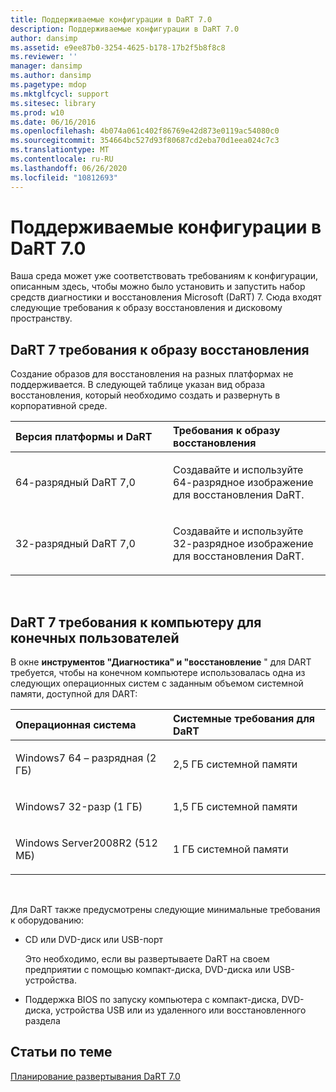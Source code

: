 ```yaml
---
title: Поддерживаемые конфигурации в DaRT 7.0
description: Поддерживаемые конфигурации в DaRT 7.0
author: dansimp
ms.assetid: e9ee87b0-3254-4625-b178-17b2f5b8f8c8
ms.reviewer: ''
manager: dansimp
ms.author: dansimp
ms.pagetype: mdop
ms.mktglfcycl: support
ms.sitesec: library
ms.prod: w10
ms.date: 06/16/2016
ms.openlocfilehash: 4b074a061c402f86769e42d873e0119ac54080c0
ms.sourcegitcommit: 354664bc527d93f80687cd2eba70d1eea024c7c3
ms.translationtype: MT
ms.contentlocale: ru-RU
ms.lasthandoff: 06/26/2020
ms.locfileid: "10812693"
---
```

# Поддерживаемые конфигурации в DaRT 7.0


Ваша среда может уже соответствовать требованиям к конфигурации, описанным здесь, чтобы можно было установить и запустить набор средств диагностики и восстановления Microsoft (DaRT) 7. Сюда входят следующие требования к образу восстановления и дисковому пространству.

## DaRT 7 требования к образу восстановления


Создание образов для восстановления на разных платформах не поддерживается. В следующей таблице указан вид образа восстановления, который необходимо создать и развернуть в корпоративной среде.

<table>
<colgroup>
<col width="50%" />
<col width="50%" />
</colgroup>
<thead>
<tr class="header">
<th align="left">Версия платформы и DaRT</th>
<th align="left">Требования к образу восстановления</th>
</tr>
</thead>
<tbody>
<tr class="odd">
<td align="left"><p>64-разрядный DaRT 7,0</p></td>
<td align="left"><p>Создавайте и используйте 64-разрядное изображение для восстановления DaRT.</p></td>
</tr>
<tr class="even">
<td align="left"><p>32-разрядный DaRT 7,0</p></td>
<td align="left"><p>Создавайте и используйте 32-разрядное изображение для восстановления DaRT.</p></td>
</tr>
</tbody>
</table>

 

## DaRT 7 требования к компьютеру для конечных пользователей


В окне **инструментов "Диагностика" и "восстановление** " для DART требуется, чтобы на конечном компьютере использовалась одна из следующих операционных систем с заданным объемом системной памяти, доступной для DART:

<table>
<colgroup>
<col width="50%" />
<col width="50%" />
</colgroup>
<thead>
<tr class="header">
<th align="left">Операционная система</th>
<th align="left">Системные требования для DaRT</th>
</tr>
</thead>
<tbody>
<tr class="odd">
<td align="left"><p>Windows7 64 – разрядная (2 ГБ)</p></td>
<td align="left"><p>2,5 ГБ системной памяти</p></td>
</tr>
<tr class="even">
<td align="left"><p>Windows7 32-разр (1 ГБ)</p></td>
<td align="left"><p>1,5 ГБ системной памяти</p></td>
</tr>
<tr class="odd">
<td align="left"><p>Windows Server2008R2 (512 МБ)</p></td>
<td align="left"><p>1 ГБ системной памяти</p></td>
</tr>
</tbody>
</table>

 

Для DaRT также предусмотрены следующие минимальные требования к оборудованию:

-   CD или DVD-диск или USB-порт

    Это необходимо, если вы развертываете DaRT на своем предприятии с помощью компакт-диска, DVD-диска или USB-устройства.

-   Поддержка BIOS по запуску компьютера с компакт-диска, DVD-диска, устройства USB или из удаленного или восстановленного раздела

## Статьи по теме


[Планирование развертывания DaRT 7.0](planning-to-deploy-dart-70.md)

 

 





